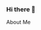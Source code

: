 ### Hi there 👋
About Me
<!--
🤔   Fullstack Developer working remotely in Bangladesh.
💼   Best Selling Instructor (Explore my courses on Frontend (HTML, CSS, JavaScript, React JS), Backend (Python, Django, DRF) and Data Structures Algorithms).
🌱   Learning more about Entrepreneurship, CryptoCurrencies, Automations and Algorithms.
⚡️   Fun fact: I like playing chess.
📫   You can reach me : farhad_702@hotmail.com
-->
<!--

